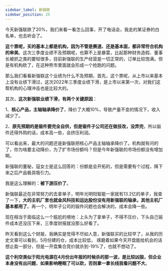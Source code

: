 ```yaml
---
sidebar_label: 新强联
sidebar_position: 25
---
```


今天新强联跌了20%，我们来看一看怎么回事，开了电话会，我走的某证券的白名单，也去听会了。

**这个票呢，买的基本上都是机构，因为不管是赛道、还是基本面，都非常符合机构的审美**。这次三季度业绩不及预期呢，也算不上是暴雷，比起那种财务造假、董事长被抓之类的要轻很多，目前新强联的生产经营是一切正常的，订单比较饱满。但是有机构砍了，在这种熊市里面就会形成一个抢跑的问题。

那么我们看看新强联这个业绩为什么不及预期，首先，这个票呢，从上市以来基本上没有业绩下滑过，这次2022年三季度业绩下滑，是上市以来第一次，对我们这帮机构的心理冲击也是比较大的。

其次，**这次新强联业绩下滑，有两个关键原因**：

1、**核心产品，主轴轴承降价了**，降价了大概10%，导致产量不变的情况下，收入减少了。

2、**原先预期的是锻件要完全自供，但是锻件子公司还在做技改，没弄完**，所以锻件还得外购的话，成本高一些，会挤压利润。

可以看出来，最大的问题还是新强联把核心产品主轴轴承降价了。机构就有问的了，你为啥要主动降价，为了扩市场份额吗？但是今年新强联的市场份额没有增加啊。

新强联的董秘，寇女士是这么回答的：份额是会开拓的，但是需要有个过程，降下来之后产品极具吸引力。

我是这么理解的：**被下游压价了**。

新强联最近在非常努力的去拿单子，明年光明阳智能一家就有13.2亿的单子，我查了一下，**大的主机厂里也就金风科技和运达股份没有用新强联的轴承，其他主机厂基本都用了**。再一个，明年子公司的锻件问题也会解决的，成本会降一些。

现在相当于面临这么一个尴尬的境地：上头为了拿单子，不得不压价，下头自己锻件成本还没压下来，三季度财报就没那么好看了。

昨天看到这么个财报，我确实是觉得不尽如人意，新强联买的比较早了，从我的历史文章可以看到，5月份建的仓，成本比较低， 琢磨着如果今天开盘能给机会的话想止盈一部分，但是一开盘集合竞价就杀到-19%了，也就不想动了。

**这个利空类似于阳光电源在4月份出年报的时候杀的那一波，是比较凶狠，但企业本身没有出问题**，**如果影响睡眠了可以砍，否则拿一拿长线我看问题不大**。